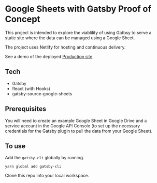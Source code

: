 # Google Sheets with Gatsby Proof of Concept

This project is intended to explore the viablility of using Gatbsy to serve a static site where the data can be managed using a Google Sheet.

The project uses Netlify for hosting and continuous delivery.

See a demo of the deployed [Production site](https://hungry-raman-79bda9.netlify.com/).

## Tech

- Gatsby
- React (with Hooks)
- gatsby-source-google-sheets

## Prerequisites

You will need to create an example Google Sheet in Google Drive and a service account in the Google API Console (to set up the necessary credentials for the Gatsby plugin to pull the data from your Google Sheet).

## To use

Add the `gatsby-cli` globally by running.

```
yarn global add gatsby-cli
```

Clone this repo into your local workspace.

